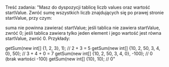Treść zadania:
"Masz do dyspozycji tablicę liczb values oraz wartość startValue. Zwróć sumę wszystkich liczb znajdujących się po prawej stronie startValue, przy czym:

suma nie powinna zawierać startValue;
jeśli tablica nie zawiera startValue, zwróć 0;
jeśli tablica zawiera tylko jeden element i jego wartość jest równa startValue, zwróć 0.
Przykłady:

getSum(new int[] {1, 2, 3}, 1); // 2 + 3 = 5
getSum(new int[] {10, 2, 50, 3, 4, 0}, 50); // 3 + 4 + 0 = 7
getSum(new int[] {10, 2, 50, 3, 4, 0}, -100); // 0 (brak wartości -100)
getSum(new int[] {10}, 10); // 0"

